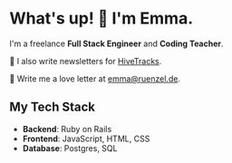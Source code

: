 # What's up! 👋 I'm Emma.

I'm a freelance **Full Stack Engineer** and **Coding Teacher**. 

🐝 I also write newsletters for [HiveTracks](https://hivetracks.com).

💌 Write me a love letter at [emma@ruenzel.de](mailto:emma@ruenzel.de).

## My Tech Stack
- **Backend**: Ruby on Rails
- **Frontend**: JavaScript, HTML, CSS
- **Database**: Postgres, SQL
